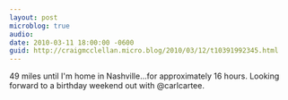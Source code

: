 ```yaml
---
layout: post
microblog: true
audio: 
date: 2010-03-11 18:00:00 -0600
guid: http://craigmcclellan.micro.blog/2010/03/12/t10391992345.html
---
```

49 miles until I'm home in Nashville...for approximately 16 hours. Looking forward to a birthday weekend out with @carlcartee.
